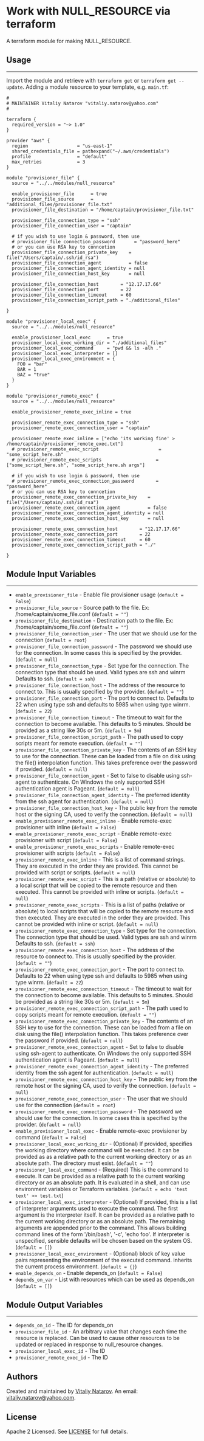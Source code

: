 # Work with NULL_RESOURCE via terraform

A terraform module for making NULL_RESOURCE.


## Usage
----------------------
Import the module and retrieve with ```terraform get``` or ```terraform get --update```. Adding a module resource to your template, e.g. `main.tf`:

```
#
# MAINTAINER Vitaliy Natarov "vitaliy.natarov@yahoo.com"
#

terraform {
  required_version = "~> 1.0"
}

provider "aws" {
  region                  = "us-east-1"
  shared_credentials_file = pathexpand("~/.aws/credentials")
  profile                 = "default"
  max_retries             = 3
}

module "provisioner_file" {
  source = "../../modules/null_resource"

  enable_provisioner_file      = true
  provisioner_file_source      = "additional_files/provisioner_file.txt"
  provisioner_file_destination = "/home/captain/provisioner_file.txt"

  provisioner_file_connection_type = "ssh"
  provisioner_file_connection_user = "captain"

  # if you wish to use login & password, then use
  # provisioner_file_connection_password       = "password_here"
  # or you can use RSA key to conncetion
  provisioner_file_connection_private_key    = file("/Users/captain/.ssh/id_rsa")
  provisioner_file_connection_agent          = false
  provisioner_file_connection_agent_identity = null
  provisioner_file_connection_host_key       = null

  provisioner_file_connection_host        = "12.17.17.66"
  provisioner_file_connection_port        = 22
  provisioner_file_connection_timeout     = 60
  provisioner_file_connection_script_path = "./additional_files"

}

module "provisioner_local_exec" {
  source = "../../modules/null_resource"

  enable_provisioner_local_exec      = true
  provisioner_local_exec_working_dir = "./additional_files"
  provisioner_local_exec_command     = "pwd && ls -alh ."
  provisioner_local_exec_interpreter = []
  provisioner_local_exec_environment = {
    FOO = "bar"
    BAR = 1
    BAZ = "true"
  }
}

module "provisioner_remote_exec" {
  source = "../../modules/null_resource"

  enable_provisioner_remote_exec_inline = true

  provisioner_remote_exec_connection_type = "ssh"
  provisioner_remote_exec_connection_user = "captain"

  provisioner_remote_exec_inline = ["echo 'its working fine' > /home/captain/provisioner_remote_exec.txt"]
  # provisioner_remote_exec_script                      = "some_script_here.sh"
  # provisioner_remote_exec_scripts                    = ["some_script_here.sh", "some_script_here.sh args"]

  # if you wish to use login & password, then use
  # provisioner_remote_exec_connection_password        = "password_here"
  # or you can use RSA key to conncetion
  provisioner_remote_exec_connection_private_key    = file("/Users/captain/.ssh/id_rsa")
  provisioner_remote_exec_connection_agent          = false
  provisioner_remote_exec_connection_agent_identity = null
  provisioner_remote_exec_connection_host_key       = null

  provisioner_remote_exec_connection_host        = "12.17.17.66"
  provisioner_remote_exec_connection_port        = 22
  provisioner_remote_exec_connection_timeout     = 60
  provisioner_remote_exec_connection_script_path = "./"

}
```

## Module Input Variables
----------------------
- `enable_provisioner_file` - Enable file provisioner usage (`default = False`)
- `provisioner_file_source` - Source path to the file. Ex: /home/captain/some_file.conf (`default = ""`)
- `provisioner_file_destination` - Destination path to the file. Ex: /home/captain/some_file.conf (`default = ""`)
- `provisioner_file_connection_user` - The user that we should use for the connection (`default = root`)
- `provisioner_file_connection_password` - The password we should use for the connection. In some cases this is specified by the provider. (`default = null`)
- `provisioner_file_connection_type` - Set type for the connection. The connection type that should be used. Valid types are ssh and winrm Defaults to ssh. (`default = ssh`)
- `provisioner_file_connection_host` - The address of the resource to connect to. This is usually specified by the provider. (`default = ""`)
- `provisioner_file_connection_port` - The port to connect to. Defaults to 22 when using type ssh and defaults to 5985 when using type winrm. (`default = 22`)
- `provisioner_file_connection_timeout` - The timeout to wait for the connection to become available. This defaults to 5 minutes. Should be provided as a string like 30s or 5m. (`default = 5m`)
- `provisioner_file_connection_script_path` - The path used to copy scripts meant for remote execution. (`default = ""`)
- `provisioner_file_connection_private_key` - The contents of an SSH key to use for the connection. These can be loaded from a file on disk using the file() interpolation function. This takes preference over the password if provided. (`default = null`)
- `provisioner_file_connection_agent` - Set to false to disable using ssh-agent to authenticate. On Windows the only supported SSH authentication agent is Pageant. (`default = null`)
- `provisioner_file_connection_agent_identity` - The preferred identity from the ssh agent for authentication. (`default = null`)
- `provisioner_file_connection_host_key` - The public key from the remote host or the signing CA, used to verify the connection. (`default = null`)
- `enable_provisioner_remote_exec_inline` - Enable remote-exec provisioner with inline (`default = False`)
- `enable_provisioner_remote_exec_script` - Enable remote-exec provisioner with script (`default = False`)
- `enable_provisioner_remote_exec_scripts` - Enable remote-exec provisioner with scripts (`default = False`)
- `provisioner_remote_exec_inline` - This is a list of command strings. They are executed in the order they are provided. This cannot be provided with script or scripts. (`default = null`)
- `provisioner_remote_exec_script` - This is a path (relative or absolute) to a local script that will be copied to the remote resource and then executed. This cannot be provided with inline or scripts. (`default = null`)
- `provisioner_remote_exec_scripts` - This is a list of paths (relative or absolute) to local scripts that will be copied to the remote resource and then executed. They are executed in the order they are provided. This cannot be provided with inline or script. (`default = null`)
- `provisioner_remote_exec_connection_type` - Set type for the connection. The connection type that should be used. Valid types are ssh and winrm Defaults to ssh. (`default = ssh`)
- `provisioner_remote_exec_connection_host` - The address of the resource to connect to. This is usually specified by the provider. (`default = ""`)
- `provisioner_remote_exec_connection_port` - The port to connect to. Defaults to 22 when using type ssh and defaults to 5985 when using type winrm. (`default = 22`)
- `provisioner_remote_exec_connection_timeout` - The timeout to wait for the connection to become available. This defaults to 5 minutes. Should be provided as a string like 30s or 5m. (`default = 5m`)
- `provisioner_remote_exec_connection_script_path` - The path used to copy scripts meant for remote execution. (`default = ""`)
- `provisioner_remote_exec_connection_private_key` - The contents of an SSH key to use for the connection. These can be loaded from a file on disk using the file() interpolation function. This takes preference over the password if provided. (`default = null`)
- `provisioner_remote_exec_connection_agent` - Set to false to disable using ssh-agent to authenticate. On Windows the only supported SSH authentication agent is Pageant. (`default = null`)
- `provisioner_remote_exec_connection_agent_identity` - The preferred identity from the ssh agent for authentication. (`default = null`)
- `provisioner_remote_exec_connection_host_key` - The public key from the remote host or the signing CA, used to verify the connection. (`default = null`)
- `provisioner_remote_exec_connection_user` - The user that we should use for the connection (`default = root`)
- `provisioner_remote_exec_connection_password` - The password we should use for the connection. In some cases this is specified by the provider. (`default = null`)
- `enable_provisioner_local_exec` - Enable remote-exec provisioner by command (`default = False`)
- `provisioner_local_exec_working_dir` - (Optional) If provided, specifies the working directory where command will be executed. It can be provided as as a relative path to the current working directory or as an absolute path. The directory must exist. (`default = ""`)
- `provisioner_local_exec_command` - (Required) This is the command to execute. It can be provided as a relative path to the current working directory or as an absolute path. It is evaluated in a shell, and can use environment variables or Terraform variables. (`default = echo 'test text' >> test.txt`)
- `provisioner_local_exec_interpreter` - (Optional) If provided, this is a list of interpreter arguments used to execute the command. The first argument is the interpreter itself. It can be provided as a relative path to the current working directory or as an absolute path. The remaining arguments are appended prior to the command. This allows building command lines of the form '/bin/bash', '-c', 'echo foo'. If interpreter is unspecified, sensible defaults will be chosen based on the system OS. (`default = []`)
- `provisioner_local_exec_environment` - (Optional) block of key value pairs representing the environment of the executed command. inherits the current process environment. (`default = {}`)
- `enable_depends_on` - Enable depends_on (`default = False`)
- `depends_on_var` - List with resources which can be used as depends_on (`default = []`)

## Module Output Variables
----------------------
- `depends_on_id` - The ID for depends_on
- `provisioner_file_id` - An arbitrary value that changes each time the resource is replaced. Can be used to cause other resources to be updated or replaced in response to null_resource changes.
- `provisioner_local_exec_id` - The ID
- `provisioner_remote_exec_id` - The ID


## Authors

Created and maintained by [Vitaliy Natarov](https://github.com/SebastianUA). An email: [vitaliy.natarov@yahoo.com](vitaliy.natarov@yahoo.com).

## License

Apache 2 Licensed. See [LICENSE](https://github.com/SebastianUA/terraform/blob/master/LICENSE) for full details.
